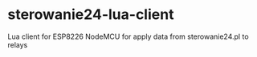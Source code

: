 # sterowanie24-lua-client
Lua client for ESP8226 NodeMCU for apply data from sterowanie24.pl to relays
